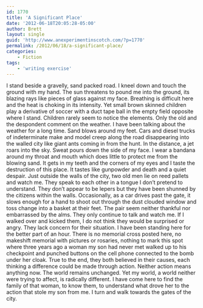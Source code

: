 ```yaml
---
id: 1770
title: 'A Significant Place'
date: '2012-06-18T20:05:28-05:00'
author: Brett
layout: single
guid: 'http://www.anexperimentinscotch.com/?p=1770'
permalink: /2012/06/18/a-significant-place/
categories:
    - Fiction
tags:
    - 'writing exercise'
---
```


I stand beside a gravelly, sand packed road. I kneel down and touch the ground with my hand. The sun threatens to pound me into the ground, its blazing rays like pieces of glass against my face. Breathing is difficult here and the heat is choking in its intensity. Yet small brown skinned children play a derivative of soccer with a duct tape ball in the empty field opposite where I stand. Children rarely seem to notice the elements. Only the old and the despondent comment on the weather. I have been talking about the weather for a long time. Sand blows around my feet. Cars and diesel trucks of indeterminate make and model creep along the road disappearing into the walled city like giant ants coming in from the hunt. In the distance, a jet roars into the sky. Sweat pours down the side of my face. I wear a bandana around my throat and mouth which does little to protect me from the blowing sand. It gets in my teeth and the corners of my eyes and I taste the destruction of this place. It tastes like gunpowder and death and a quiet despair. Just outside the walls of the city, two old men lie on reed pallets and watch me. They speak to each other in a tongue I don’t pretend to understand. They don’t appear to be lepers but they have been shunned by the citizens within the walls. Occasionally, as a car drives past the gate, it slows enough for a hand to shoot out through the dust clouded window and toss change into a basket at their feet. The pair seem neither thankful nor embarrassed by the alms. They only continue to talk and watch me. If I walked over and kicked them, I do not think they would be surprised or angry. They lack concern for their situation. I have been standing here for the better part of an hour. There is no memorial cross posted here, no makeshift memorial with pictures or rosaries, nothing to mark this spot where three years ago a woman my son had never met walked up to his checkpoint and punched buttons on the cell phone connected to the bomb under her cloak. True to the end, they both believed in their causes, each thinking a difference could be made through action. Neither action means anything now. The world remains unchanged. Yet my world, a world neither were trying to affect, is radically different. I have come here to find the family of that woman, to know them, to understand what drove her to the action that stole my son from me. I turn and walk towards the gates of the city.